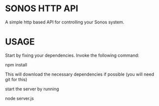 SONOS HTTP API
==============

A simple http based API for controlling your Sonos system.

USAGE
=====

Start by fixing your dependencies. Invoke the following command:

npm install

This will download the necessary dependencies if possible (you will need git for this)

start the server by running

node server.js

